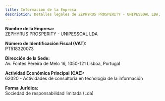 ```yaml
---
title: Información de la Empresa
description: Detalles legales de ZEPHYRUS PROSPERITY - UNIPESSOAL LDA, incluido el nombre, NIF/NIPC, dirección e información fiscal. Consulte este documento para obtener la información formal de la empresa.
---
```


**Nombre de la Empresa:**  
ZEPHYRUS PROSPERITY - UNIPESSOAL LDA

**Número de Identificación Fiscal (VAT):**  
PT518320073

**Dirección de la Sede:**  
Av. Fontes Pereira de Melo 16, 1050-121 Lisboa, Portugal

**Actividad Económica Principal (CAE):**  
62020 - Actividades de consultoría en tecnología de la información

**Forma Jurídica:**  
Sociedad de responsabilidad limitada (Lda)
